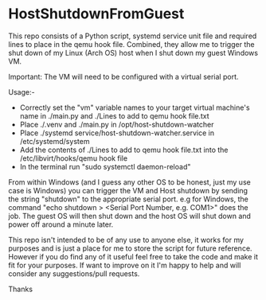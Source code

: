 # HostShutdownFromGuest
This repo consists of a Python script, systemd service unit file and required lines to place in the qemu hook file. Combined, they allow me to trigger the shut down of my Linux (Arch OS) host when I shut down my guest Windows VM.

Important: The VM will need to be configured with a virtual serial port.

Usage:-

- Correctly set the "vm" variable names to your target virtual machine's name in ./main.py and ./Lines to add to qemu hook file.txt
- Place ./.venv and ./main.py in /opt/host-shutdown-watcher
- Place ./systemd service/host-shutdown-watcher.service in /etc/systemd/system
- Add the contents of ./Lines to add to qemu hook file.txt into the /etc/libvirt/hooks/qemu hook file
- In the terminal run "sudo systemctl daemon-reload"

From within Windows (and I guess any other OS to be honest, just my use case is Windows) you can trigger the VM and Host shutdown by sending the string "shutdown" to the appropriate serial port. e.g for Windows, the command "echo shutdown > <Serial Port Number, e.g. COM1>" does the job. The guest OS will then shut down and the host OS will shut down and power off around a minute later.

This repo isn't intended to be of any use to anyone else, it works for my purposes and is just a place for me to store the script for future reference. However if you do find any of it useful feel free to take the code and make it fit for your purposes. If want to improve on it I'm happy to help and will consider any suggestions/pull requests.

Thanks
